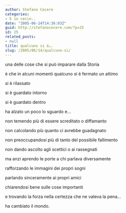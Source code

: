 ```yaml
---
author: Stefano Cecere
categories:
- E io cecio..
date: "2005-06-14T14:36:03Z"
guid: http://stefanocecere.com/?p=25
id: 25
related_posts:
- null
title: qualcuno si è….
slug: /2005/06/14/qualcuno-si/
---
```


una delle cose che si può imparare dalla Storia

è che in alcuni momenti qualcuno si è fermato un attimo

si è rilassato

si è guardato intorno

si è guardato dentro

ha alzato un poco lo sguardo e…

non temendo pi&#xf9; di essere screditato o diffamanto

non calcolando pi&#xf9; quanto ci avrebbe guadagnato

non preoccupandosi pi&#xf9; di tanto del possibile fallimento

non dando ascolto agli scettici o ai rassegnati

ma anzi aprendo le porte a chi parlava diversamente

rafforzando le immagini dei propri sogni

parlando sinceramente ai propri amici

chiarendosi bene sulle cose importanti

e trovando la forza nella certezza che ne valeva la pena…

ha cambiato il mondo.